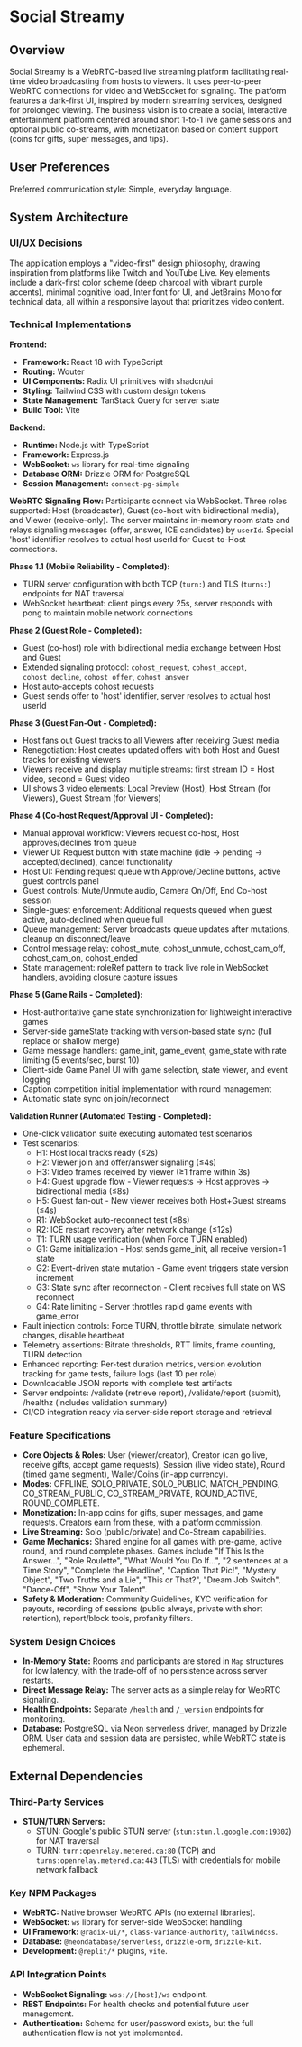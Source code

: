 # Social Streamy

## Overview
Social Streamy is a WebRTC-based live streaming platform facilitating real-time video broadcasting from hosts to viewers. It uses peer-to-peer WebRTC connections for video and WebSocket for signaling. The platform features a dark-first UI, inspired by modern streaming services, designed for prolonged viewing. The business vision is to create a social, interactive entertainment platform centered around short 1-to-1 live game sessions and optional public co-streams, with monetization based on content support (coins for gifts, super messages, and tips).

## User Preferences
Preferred communication style: Simple, everyday language.

## System Architecture

### UI/UX Decisions
The application employs a "video-first" design philosophy, drawing inspiration from platforms like Twitch and YouTube Live. Key elements include a dark-first color scheme (deep charcoal with vibrant purple accents), minimal cognitive load, Inter font for UI, and JetBrains Mono for technical data, all within a responsive layout that prioritizes video content.

### Technical Implementations
**Frontend:**
- **Framework:** React 18 with TypeScript
- **Routing:** Wouter
- **UI Components:** Radix UI primitives with shadcn/ui
- **Styling:** Tailwind CSS with custom design tokens
- **State Management:** TanStack Query for server state
- **Build Tool:** Vite

**Backend:**
- **Runtime:** Node.js with TypeScript
- **Framework:** Express.js
- **WebSocket:** `ws` library for real-time signaling
- **Database ORM:** Drizzle ORM for PostgreSQL
- **Session Management:** `connect-pg-simple`

**WebRTC Signaling Flow:**
Participants connect via WebSocket. Three roles supported: Host (broadcaster), Guest (co-host with bidirectional media), and Viewer (receive-only). The server maintains in-memory room state and relays signaling messages (offer, answer, ICE candidates) by `userId`. Special 'host' identifier resolves to actual host userId for Guest-to-Host connections.

**Phase 1.1 (Mobile Reliability - Completed):**
- TURN server configuration with both TCP (`turn:`) and TLS (`turns:`) endpoints for NAT traversal
- WebSocket heartbeat: client pings every 25s, server responds with pong to maintain mobile network connections

**Phase 2 (Guest Role - Completed):**
- Guest (co-host) role with bidirectional media exchange between Host and Guest
- Extended signaling protocol: `cohost_request`, `cohost_accept`, `cohost_decline`, `cohost_offer`, `cohost_answer`
- Host auto-accepts cohost requests
- Guest sends offer to 'host' identifier, server resolves to actual host userId

**Phase 3 (Guest Fan-Out - Completed):**
- Host fans out Guest tracks to all Viewers after receiving Guest media
- Renegotiation: Host creates updated offers with both Host and Guest tracks for existing viewers
- Viewers receive and display multiple streams: first stream ID = Host video, second = Guest video
- UI shows 3 video elements: Local Preview (Host), Host Stream (for Viewers), Guest Stream (for Viewers)

**Phase 4 (Co-host Request/Approval UI - Completed):**
- Manual approval workflow: Viewers request co-host, Host approves/declines from queue
- Viewer UI: Request button with state machine (idle → pending → accepted/declined), cancel functionality
- Host UI: Pending request queue with Approve/Decline buttons, active guest controls panel
- Guest controls: Mute/Unmute audio, Camera On/Off, End Co-host session
- Single-guest enforcement: Additional requests queued when guest active, auto-declined when queue full
- Queue management: Server broadcasts queue updates after mutations, cleanup on disconnect/leave
- Control message relay: cohost_mute, cohost_unmute, cohost_cam_off, cohost_cam_on, cohost_ended
- State management: roleRef pattern to track live role in WebSocket handlers, avoiding closure capture issues

**Phase 5 (Game Rails - Completed):**
- Host-authoritative game state synchronization for lightweight interactive games
- Server-side gameState tracking with version-based state sync (full replace or shallow merge)
- Game message handlers: game_init, game_event, game_state with rate limiting (5 events/sec, burst 10)
- Client-side Game Panel UI with game selection, state viewer, and event logging
- Caption competition initial implementation with round management
- Automatic state sync on join/reconnect

**Validation Runner (Automated Testing - Completed):**
- One-click validation suite executing automated test scenarios
- Test scenarios:
  - H1: Host local tracks ready (≤2s)
  - H2: Viewer join and offer/answer signaling (≤4s)
  - H3: Video frames received by viewer (≥1 frame within 3s)
  - H4: Guest upgrade flow - Viewer requests → Host approves → bidirectional media (≤8s)
  - H5: Guest fan-out - New viewer receives both Host+Guest streams (≤4s)
  - R1: WebSocket auto-reconnect test (≤8s)
  - R2: ICE restart recovery after network change (≤12s)
  - T1: TURN usage verification (when Force TURN enabled)
  - G1: Game initialization - Host sends game_init, all receive version=1 state
  - G2: Event-driven state mutation - Game event triggers state version increment
  - G3: State sync after reconnection - Client receives full state on WS reconnect
  - G4: Rate limiting - Server throttles rapid game events with game_error
- Fault injection controls: Force TURN, throttle bitrate, simulate network changes, disable heartbeat
- Telemetry assertions: Bitrate thresholds, RTT limits, frame counting, TURN detection
- Enhanced reporting: Per-test duration metrics, version evolution tracking for game tests, failure logs (last 10 per role)
- Downloadable JSON reports with complete test artifacts
- Server endpoints: /validate (retrieve report), /validate/report (submit), /healthz (includes validation summary)
- CI/CD integration ready via server-side report storage and retrieval

### Feature Specifications
- **Core Objects & Roles:** User (viewer/creator), Creator (can go live, receive gifts, accept game requests), Session (live video state), Round (timed game segment), Wallet/Coins (in-app currency).
- **Modes:** OFFLINE, SOLO_PRIVATE, SOLO_PUBLIC, MATCH_PENDING, CO_STREAM_PUBLIC, CO_STREAM_PRIVATE, ROUND_ACTIVE, ROUND_COMPLETE.
- **Monetization:** In-app coins for gifts, super messages, and game requests. Creators earn from these, with a platform commission.
- **Live Streaming:** Solo (public/private) and Co-Stream capabilities.
- **Game Mechanics:** Shared engine for all games with pre-game, active round, and round complete phases. Games include "If This Is the Answer…", "Role Roulette", "What Would You Do If…", "2 sentences at a Time Story", "Complete the Headline", "Caption That Pic!", "Mystery Object", "Two Truths and a Lie", "This or That?", "Dream Job Switch", "Dance-Off", "Show Your Talent".
- **Safety & Moderation:** Community Guidelines, KYC verification for payouts, recording of sessions (public always, private with short retention), report/block tools, profanity filters.

### System Design Choices
- **In-Memory State:** Rooms and participants are stored in `Map` structures for low latency, with the trade-off of no persistence across server restarts.
- **Direct Message Relay:** The server acts as a simple relay for WebRTC signaling.
- **Health Endpoints:** Separate `/health` and `/_version` endpoints for monitoring.
- **Database:** PostgreSQL via Neon serverless driver, managed by Drizzle ORM. User data and session data are persisted, while WebRTC state is ephemeral.

## External Dependencies

### Third-Party Services
- **STUN/TURN Servers:** 
  - STUN: Google's public STUN server (`stun:stun.l.google.com:19302`) for NAT traversal
  - TURN: `turn:openrelay.metered.ca:80` (TCP) and `turns:openrelay.metered.ca:443` (TLS) with credentials for mobile network fallback

### Key NPM Packages
- **WebRTC:** Native browser WebRTC APIs (no external libraries).
- **WebSocket:** `ws` library for server-side WebSocket handling.
- **UI Framework:** `@radix-ui/*`, `class-variance-authority`, `tailwindcss`.
- **Database:** `@neondatabase/serverless`, `drizzle-orm`, `drizzle-kit`.
- **Development:** `@replit/*` plugins, `vite`.

### API Integration Points
- **WebSocket Signaling:** `wss://[host]/ws` endpoint.
- **REST Endpoints:** For health checks and potential future user management.
- **Authentication:** Schema for user/password exists, but the full authentication flow is not yet implemented.
